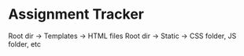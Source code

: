 # Assignment Tracker
Root dir -> Templates -> HTML files
Root dir -> Static -> CSS folder, JS folder, etc